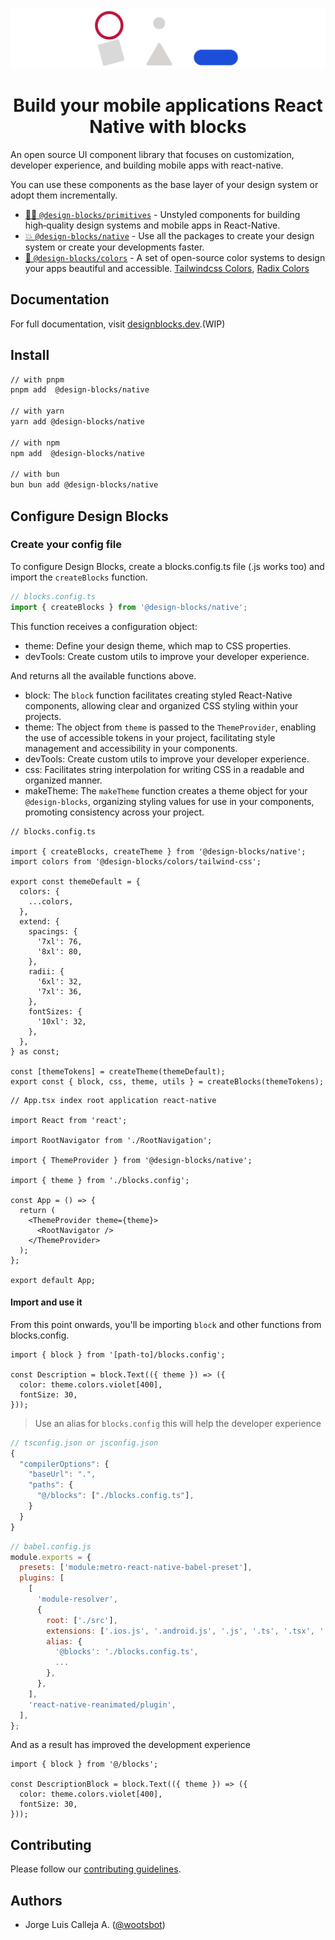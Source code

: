 ![design-blocks](./docs/preview_beta.png)

<h1 align="center">
  Build your mobile applications React Native with blocks
</h1>

An open source UI component library that focuses on customization, developer experience, and building mobile apps with
react-native.

You can use these components as the base layer of your design system or adopt them incrementally.

- [🏄‍♀️ `@design-blocks/primitives`](https://github.com/wootsbot/design-blocks/tree/main/packages/%40blocks-primitives) -
  Unstyled components for building high‑quality design systems and mobile apps in React-Native.
- [💥 `@design-blocks/native`](https://github.com/wootsbot/design-blocks/tree/main/packages/native) - Use all the
  packages to create your design system or create your developments faster.
- [💅 `@design-blocks/colors`](https://github.com/wootsbot/design-blocks/tree/main/packages/%40blocks-colors) - A set of
  open-source color systems to design your apps beautiful and accessible.
  [Tailwindcss Colors](https://tailwindcss.com/docs/customizing-colors), [Radix Colors](https://www.radix-ui.com/colors)

## Documentation

For full documentation, visit [designblocks.dev](https://designblocks.dev).(WIP)

## Install

```sh
// with pnpm
pnpm add  @design-blocks/native

// with yarn
yarn add @design-blocks/native

// with npm
npm add  @design-blocks/native

// with bun
bun bun add @design-blocks/native
```

## Configure Design Blocks

### Create your config file

To configure Design Blocks, create a blocks.config.ts file (.js works too) and import the `createBlocks` function.

```ts
// blocks.config.ts
import { createBlocks } from '@design-blocks/native';
```

This function receives a configuration object:

- theme: Define your design theme, which map to CSS properties.
- devTools: Create custom utils to improve your developer experience.

And returns all the available functions above.

- block: The `block` function facilitates creating styled React-Native components, allowing clear and organized CSS styling within your projects.
- theme: The object from `theme` is passed to the `ThemeProvider`, enabling the use of accessible tokens in your project, facilitating style management and accessibility in your components.
- devTools: Create custom utils to improve your developer experience.
- css: Facilitates string interpolation for writing CSS in a readable and organized manner.
- makeTheme: The `makeTheme` function creates a theme object for your `@design-blocks`, organizing styling values for use in your components, promoting consistency across your project.

```tsx
// blocks.config.ts

import { createBlocks, createTheme } from '@design-blocks/native';
import colors from '@design-blocks/colors/tailwind-css';

export const themeDefault = {
  colors: {
    ...colors,
  },
  extend: {
    spacings: {
      '7xl': 76,
      '8xl': 80,
    },
    radii: {
      '6xl': 32,
      '7xl': 36,
    },
    fontSizes: {
      '10xl': 32,
    },
  },
} as const;

const [themeTokens] = createTheme(themeDefault);
export const { block, css, theme, utils } = createBlocks(themeTokens);
```

```tsx
// App.tsx index root application react-native

import React from 'react';

import RootNavigator from './RootNavigation';

import { ThemeProvider } from '@design-blocks/native';

import { theme } from './blocks.config';

const App = () => {
  return (
    <ThemeProvider theme={theme}>
      <RootNavigator />
    </ThemeProvider>
  );
};

export default App;
```

#### Import and use it

From this point onwards, you'll be importing `block` and other functions from blocks.config.

```tsx
import { block } from '[path-to]/blocks.config';

const Description = block.Text(({ theme }) => ({
  color: theme.colors.violet[400],
  fontSize: 30,
}));
```

> Use an alias for `blocks.config` this will help the developer experience

```js
// tsconfig.json or jsconfig.json
{
  "compilerOptions": {
    "baseUrl": ".",
    "paths": {
      "@/blocks": ["./blocks.config.ts"],
    }
  }
}
```

```js
// babel.config.js
module.exports = {
  presets: ['module:metro-react-native-babel-preset'],
  plugins: [
    [
      'module-resolver',
      {
        root: ['./src'],
        extensions: ['.ios.js', '.android.js', '.js', '.ts', '.tsx', '.json'],
        alias: {
          '@blocks': './blocks.config.ts',
          ...
        },
      },
    ],
    'react-native-reanimated/plugin',
  ],
};

```

And as a result has improved the development experience

```tsx
import { block } from '@/blocks';

const DescriptionBlock = block.Text(({ theme }) => ({
  color: theme.colors.violet[400],
  fontSize: 30,
}));
```

## Contributing

Please follow our [contributing guidelines](./.github/CONTRIBUTING.md).

## Authors

- Jorge Luis Calleja A. ([@wootsbot](https://twitter.com/wootsbot))
